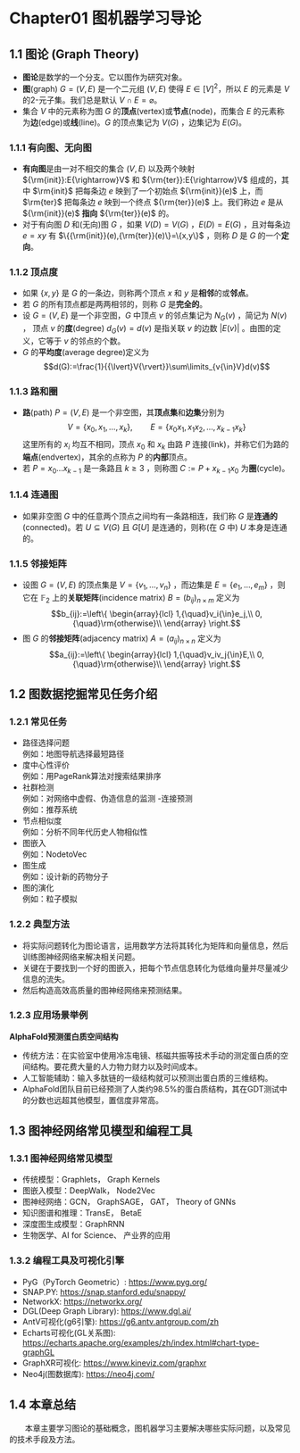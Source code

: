 # Chapter01 图机器学习导论
## 1.1 图论 (Graph Theory)
- **图论**是数学的一个分支。它以图作为研究对象。
- **图**(graph) $G = (V, E)$ 是一个二元组 $(V, E)$ 使得 $E{\in}[V]^2$，所以 $E$ 的元素是 $V$ 的2-元子集。我们总是默认 $V{\cap}E=\varnothing$。
- 集合 $V$ 中的元素称为图 $G$ 的**顶点**(vertex)或**节点**(node)，而集合 $E$ 的元素称为**边**(edge)或**线**(line)。$G$ 的顶点集记为 $V(G)$ ，边集记为 $E(G)$。
### 1.1.1 有向图、无向图
- **有向图**是由一对不相交的集合 $(V,E)$ 以及两个映射 ${\rm{init}}:E{\rightarrow}V$ 和 ${\rm{ter}}:E{\rightarrow}V$ 组成的，其中 $\rm{init}$ 把每条边 $e$ 映到了一个初始点 ${\rm{init}}(e)$ 上，而 $\rm{ter}$ 把每条边 $e$ 映到一个终点 ${\rm{ter}}(e)$ 上。我们称边 $e$ 是从 ${\rm{init}}(e)$ **指向** ${\rm{ter}}(e)$ 的。
- 对于有向图 $D$ 和(无向)图 $G$ ，如果 $V(D)=V(G)$ ，$E(D)=E(G)$ ，且对每条边 $e=xy$ 有 $\{{\rm{init}}(e),{\rm{ter}}(e)\}=\{x,y\}$ ，则称 $D$ 是 $G$ 的一个**定向**。
### 1.1.2 顶点度
- 如果 $\{x,y\}$ 是 $G$ 的一条边，则称两个顶点 $x$ 和 $y$ 是**相邻**的或**邻点**。
- 若 $G$ 的所有顶点都是两两相邻的，则称 $G$ 是**完全的**。
- 设 $G=(V,E)$ 是一个非空图，$G$ 中顶点 $v$ 的邻点集记为 $N_G(v)$ ，简记为 $N(v)$ ， 顶点 $v$ 的**度**(degree) $d_G(v)=d(v)$ 是指关联 $v$ 的边数 ${\lvert}E(v){\rvert}$ 。由图的定义，它等于 $v$ 的邻点的个数。
- $G$ 的**平均度**(average degree)定义为 
$$d(G):=\frac{1}{{\lvert}V{\rvert}}\sum\limits_{v{\in}V}d(v)$$
### 1.1.3 路和圈
- **路**(path) $P=(V,E)$ 是一个非空图，其**顶点集**和**边集**分别为
$$V=\{x_0,x_1,\dotsc,x_k\},{\qquad}E=\{x_0x_1,x_1x_2,\dotsc,x_{k-1}x_k\}$$
这里所有的 $x_i$ 均互不相同，顶点 $x_0$ 和 $x_k$ 由路 $P$ 连接(link)，并称它们为路的**端点**(endvertex)，其余的点称为 $P$ 的**内部**顶点。
- 若 $P=x_0{\dotsc}x_{k-1}$ 是一条路且 $k\geqslant3$ ，则称图 $C:=P+x_{k-1}x_0$ 为**圈**(cycle)。
### 1.1.4 连通图
- 如果非空图 $G$ 中的任意两个顶点之间均有一条路相连，我们称 $G$ 是**连通的**(connected)。若 $U{\subseteq}V(G)$ 且 $G[U]$ 是连通的，则称(在 $G$ 中) $U$ 本身是连通的。
### 1.1.5 邻接矩阵
- 设图 $G=(V,E)$ 的顶点集是 $V=\{v_1,\dotsc,v_n\}$ ，而边集是 $E=\{e_1,\dotsc,e_m\}$ ，则它在 $\mathbb{F}_2$ 上的**关联矩阵**(incidence matrix) $B=(b_{ij})_{n{\times}m}$ 定义为
$$b_{ij}:=\left\{
    \begin{array}{lcl}
    1,{\quad}v_i{\in}e_j,\\
    0,{\quad}\rm{otherwise}\\
\end{array} \right.$$
- 图 $G$ 的**邻接矩阵**(adjacency matrix) $A=(a_{ij})_{n{\times}n}$ 定义为
$$a_{ij}:=\left\{
    \begin{array}{lcl}
    1,{\quad}v_iv_j{\in}E,\\
    0,{\quad}\rm{otherwise}\\
\end{array} \right.$$

## 1.2 图数据挖掘常见任务介绍
### 1.2.1 常见任务
- 路径选择问题<br>
例如：地图导航选择最短路径
- 度中心性评价<br>
例如：用PageRank算法对搜索结果排序
- 社群检测<br>
例如：对网络中虚假、伪造信息的监测
-连接预测<br>
例如：推荐系统
- 节点相似度<br>
例如：分析不同年代历史人物相似性
- 图嵌入<br>
例如：NodetoVec
- 图生成<br>
例如：设计新的药物分子
- 图的演化<br>
例如：粒子模拟
 
### 1.2.2 典型方法
- 将实际问题转化为图论语言，运用数学方法将其转化为矩阵和向量信息，然后训练图神经网络来解决相关问题。
- 关键在于要找到一个好的图嵌入，把每个节点信息转化为低维向量并尽量减少信息的流失。
- 然后构造高效高质量的图神经网络来预测结果。

### 1.2.3 应用场景举例
**AlphaFold预测蛋白质空间结构**
- 传统方法：在实验室中使用冷冻电镜、核磁共振等技术手动的测定蛋白质的空间结构。要花费大量的人力物力财力以及时间成本。
- 人工智能辅助：输入多肽链的一级结构就可以预测出蛋白质的三维结构。<br>
- AlphaFold团队目前已经预测了人类约98.5%的蛋白质结构，其在GDT测试中的分数也远超其他模型，置信度非常高。


## 1.3 图神经网络常见模型和编程工具
### 1.3.1 图神经网络常见模型
- 传统模型：Graphlets， Graph Kernels
- 图嵌入模型：DeepWalk， Node2Vec
- 图神经网络：GCN， GraphSAGE， GAT， Theory of GNNs
- 知识图谱和推理：TransE， BetaE
- 深度图生成模型：GraphRNN
- 生物医学、AI for Science、 产业界的应用

### 1.3.2 编程工具及可视化引擎
- PyG（PyTorch Geometric）: https://www.pyg.org/
- SNAP.PY: https://snap.stanford.edu/snappy/
- NetworkX: https://networkx.org/
- DGL(Deep Graph Library): https://www.dgl.ai/
- AntV可视化(g6引擎): https://g6.antv.antgroup.com/zh
- Echarts可视化(GL关系图): https://echarts.apache.org/examples/zh/index.html#chart-type-graphGL
- GraphXR可视化: https://www.kineviz.com/graphxr
- Neo4j(图数据库): https://neo4j.com/

## 1.4 本章总结
&emsp;&emsp;本章主要学习图论的基础概念，图机器学习主要解决哪些实际问题，以及常见的技术手段及方法。